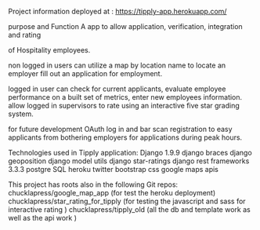Project information
 deployed at : https://tipply-app.herokuapp.com/

 purpose and Function
 A app to allow application, verification, integration and rating

of Hospitality employees.

non logged in users can utilize a map by location name to locate an employer 
fill out an application for employment.

logged in user can check for current applicants, evaluate employee performance on a built set of metrics,
enter new employees information.
allow logged in supervisors to rate using an interactive five star grading system.

for future development OAuth log in and bar scan registration to easy applicants from bothering employers for applications during peak hours.

Technologies used in Tipply application:
Django 1.9.9
django braces
django geoposition
django model utils
django star-ratings
django rest frameworks 3.3.3
postgre SQL
heroku
twitter bootstrap css
google maps apis

This project has roots also in the following Git repos:
chucklapress/google_map_app (for test the heroku deployment)
chucklapress/star_rating_for_tipply (for testing the javascript and sass for interactive rating )
chucklapress/tipply_old (all the db and template work as well as the api work )
